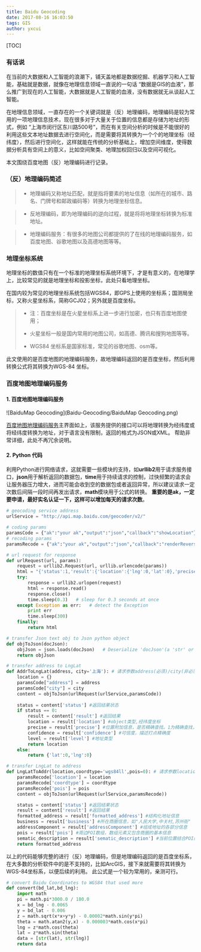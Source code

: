 ```yaml
---
title: Baidu Geocoding
date: 2017-08-16 16:03:50
tags: GIS
author: yxcui
---
```

[TOC]

### 有话说

在当前的大数据和人工智能的浪潮下，铺天盖地都是数据挖掘、机器学习和人工智能，基础就是数据，就像在地理信息领域一直说的一句话 “数据是GIS的血液”，那么推广到现在的人工智能，大数据就是人工智能的血液，没有数据就无从谈起人工智能。

在地理信息领域，一直存在的一个关键词就是（反）地理编码，地理编码是较为常用的一项地理信息技术，现在很多对于大量关于位置的信息都是存储为地址的形式，例如 “上海市闵行区东川路500号”，而在有关空间分析的时候是不能很好的利用这些文本地址数据去进行空间化，而是需要将其转换为一个个的地理坐标（经纬度），然后进行空间化，这样就能在传统的分析基础上，增加空间维度，使得数据分析具有空间上的意义，比如空间聚类、地理加权回归以及空间可视化。

本文围绕百度地图（反）地理编码进行记录。

### （反）地理编码简述

>- 地理编码又称地址匹配，就是指将要素的地址信息（如所在的城市、路名、门牌号和邮政编码等）转换为地理坐标信息。

>+ 反地理编码，即为地理编码的逆向过程，就是将将地理坐标转换为标准地址。

>- 地理编码服务：有很多的地图公司都提供的了在线的地理编码服务，如百度地图、谷歌地图以及高德地图等等。

### 地理坐标系统

地理坐标的数值只有在一个标准的地理坐标系统环境下，才是有意义的，在地理学上，比较常见的就是地理坐标和投影坐标，此处只看地理坐标。

在国内较为常见的地理坐标系统包括WGS84，即GPS上使用的坐标系；国测局坐标，又称火星坐标系，简称GCJ02；另外就是百度坐标。
>- 注：百度坐标是在火星坐标系上进一步进行加密，也只有百度地图使用；
>+ 火星坐标一般是国内常用的地图公司，如高德、腾讯和搜狗地图等等。
>- WGS84 坐标系是国家标准，常见的谷歌地图、osm等。

此文使用的是百度地图的地理编码服务，故地理编码返回的是百度坐标，然后利用转换公式将其转换为WGS-84 坐标。

### 百度地图地理编码服务
#### 1. 百度地图地理编码服务

![BaiduMap Geocoding](Baidu-Geocoding/BaiduMap Geocoding.png)

[百度地图地理编码服务](http://lbsyun.baidu.com/index.php?title=webapi/guide/webservice-geocoding)主界面如上，该服务提供的接口可以将地理转换为经纬度或将经纬度转换为地址，对于语言没有限制，返回的格式为JSON或XML。
帮助非常详细，此处不再冗余说明。

#### 2. Python 代码

利用Python进行网络请求，这就需要一些模块的支持，如**urllib2**用于请求服务接口，**json**用于解析返回的数据包，**time**用于持续请求的控制，过快频繁的请求会让服务器压力增大，进而可能会收到空的数据包或者返回异常，所以建议请求一定次数后间隔一段时间再发出请求，**math**模块用于公式的转换。
**重要的是ak，一定要申请，最好实名认证一下，这样可以增加每天的请求次数**。

```python
# geocoding service address
urlService = "http://api.map.baidu.com/geocoder/v2/"
```

```python
# coding params
paramsCode = {"ak":"your ak","output":"json","callback":"showLocation"}
# recoding params
paramsRecode = {"ak":"your ak","output":"json","callback":"renderReverse"}
```

```python
# url request for response
def urlRequest(url, params):
    request = urllib2.Request(url, urllib.urlencode(params))
    html = "{'status':1,'result':{'location':{'lng':0,'lat':0},'precise':0,'confidence':0,'level':'ok'}}"
    try:
        response = urllib2.urlopen(request)
        html = response.read()
        response.close()
        time.sleep(0.3)   # sleep for 0.3 seconds at once
    except Exception as err:   # detect the Exception
        print err
        time.sleep(300)
    finally:
        return html
```

```python
# transfer Json text obj to Json python object
def objToJson(docJson):
    objJson = json.loads(docJson)   # Deserialize 'docJson'(a 'str' or 'unicode' instance containing a JSON document) to a Python object
    return objJson
```

```python
# transfer address to LngLat
def AddrToLngLat(address, city='上海'): # 请求参数address(必须)/city(非必须，默认"北京市")
    location = {}
    paramsCode["address"] = address
    paramsCode["city"] = city
    content = objToJson(urlRequest(urlService,paramsCode))
    
    status = content['status'] #返回结果状态
    if status == 0:
        result = content['result'] #返回结果
        location = result['location'] #object类型,经纬度坐标
        precise = result['precise'] #位置附加信息，是否精确查找。1为精确查找，0为模糊打点
        confidence = result['confidence'] #可信度，描述打点精确度
        level = result['level'] #地址类型
        return location
    else:
        return {'lat':0,'lng':0}
```

```python 
# transfer LngLat to address
def LngLatToAddr(location,coordtype='wgs84ll',pois=0): # 请求参数location(必须)/coordtype(非必须，默认"bd09ll")/pois(非必须，默认"0")
    paramsRecode['location'] = location
    paramsRecode['coordtype'] = coordtype
    paramsRecode['pois'] = pois
    content = objToJson(urlRequest(urlService,paramsRecode))

    status = content['status'] #返回结果状态
    result = content['result'] #返回结果
    formatted_address = result['formatted_address'] #结构化地址信息
    business = result['business'] #所在商圈信息，如"人民大学,中关村,苏州街"
    addressComponent = result['addressComponent'] #组成地址的各部分信息
    pois = result['pois'] #周边POI数组，数组元素又包含商圈的基本信息
    sematic_description = result['sematic_description'] #当前位置结合POI的语义化结果描述
    return formatted_address    
```

以上的代码能够完整的进行（反）地理编码，但是地理编码返回的是百度坐标系，在大多数的分析软件中的是不支持的，比如ArcGIS，接下来就需要将其转换为WGS-84坐标系，以便后续的利用。
此公式是一个较为常用的，亲测可行。
```python
# convert Baidu Coordinates to WGS84 that used more
def convert(bd_lat,bd_lng):
    import math
    pi = math.pi*3000.0 / 180.0
    x = bd_lng - 0.0065
    y = bd_lat - 0.006
    z = math.sqrt(x*x+y*y) - 0.00002*math.sin(y*pi)
    theta = math.atan2(y,x) - 0.000003*math.cos(x*pi)
    lng = z*math.cos(theta)
    lat = z*math.sin(theta)
    data = [str(lat), str(lng)]
    return data
```
